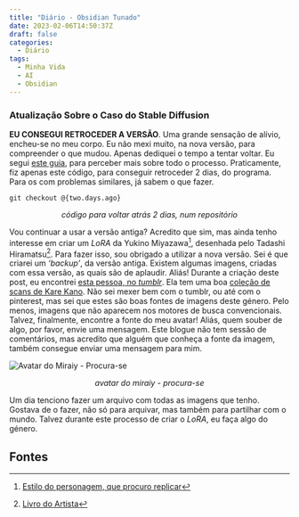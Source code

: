 ```yaml
---
title: "Diário - Obsidian Tunado"
date: 2023-02-06T14:50:37Z
draft: false
categories:
  - Diário
tags:
  - Minha Vida
  - AI
  - Obsidian
---
```


### Atualização Sobre o Caso do Stable Diffusion

**EU CONSEGUI RETROCEDER A VERSÃO**. Uma grande sensação de alívio, encheu-se no meu corpo. Eu não mexi muito, na nova versão, para compreender o que mudou. Apenas dediquei o tempo a tentar voltar.  Eu segui [este guia](https://rentry.org/git_retard), para perceber mais sobre todo o processo. Praticamente, fiz apenas este código, para conseguir retroceder 2 dias, do programa. Para os com problemas similares, já sabem o que fazer.

```
git checkout @{two.days.ago}
```

<p style="text-align: center;font-style: italic;">código para voltar atrás 2 dias, num repositório</p>

Vou continuar a usar a versão antiga? Acredito que sim, mas ainda tenho interesse em criar um *LoRA* da Yukino Miyazawa[^1], desenhada pelo Tadashi Hiramatsu[^2]. Para fazer isso, sou obrigado a utilizar a nova versão. Sei é que criarei um *‘backup’*, da versão antiga. Existem algumas imagens, criadas com essa versão, as quais são de aplaudir. Aliás! Durante a criação deste post, eu encontrei [esta pessoa, no *tumblr*](https://www.tumblr.com/hotwaterandmilk). Ela tem uma boa [coleção de scans de Kare Kano](https://www.tumblr.com/hotwaterandmilk/tagged/kare%20kano). Não sei mexer bem com o tumblr, ou até com o pinterest, mas sei que estes são boas fontes de imagens deste género. Pelo menos, imagens que não aparecem nos motores de busca convencionais. Talvez, finalmente, encontre a fonte do meu avatar! Aliás, quem souber de algo, por favor, envie uma mensagem. Este blogue não tem sessão de comentários, mas acredito que alguém que conheça a fonte da imagem, também consegue enviar uma mensagem para mim. 

![Avatar do Miraiy - Procura-se](https://cdn.myanimelist.net/images/userimages/5478946.jpg?t=1675695000)

<p style="text-align: center;font-style: italic;">avatar do miraiy - procura-se</p>

Um dia tenciono fazer um arquivo com todas as imagens que tenho. Gostava de o fazer, não só para arquivar, mas também para partilhar com o mundo. Talvez durante este processo de criar o *LoRA*, eu faça algo do género.

## Fontes

[^1]:[Estilo do personagem, que procuro replicar](https://64.media.tumblr.com/af54a2f170ba373a0ee339e5ca493e9c/c6ce27b391434c39-d9/s1280x1920/345cd0d48016a272dc1c1bb2b208512b495b0c84.jpg)
[^2]:[Livro do Artista](https://www.youtube.com/watch?v=KIb98VXSbyY)
